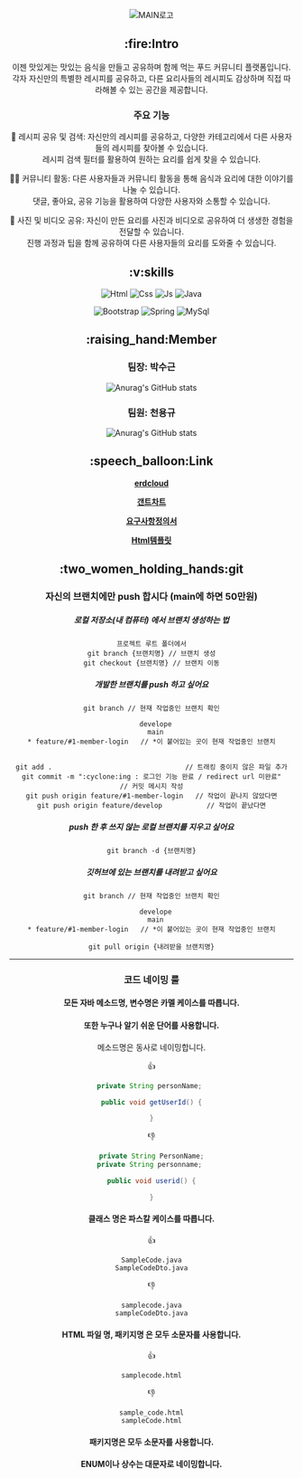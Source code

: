 <div align="center">



![MAIN로고](https://github.com/foxgeun/recipe/assets/121280503/d1c203f1-7002-420a-95aa-81a5971403b8)






  <h2>:fire:Intro</h2>

  <p>이젠 맛있게는 맛있는 음식을 만들고 공유하며 함께 먹는 푸드 커뮤니티 플랫폼입니다.<br> 각자 자신만의 특별한 레시피를 공유하고, 다른 요리사들의 레시피도 감상하며 직접 따라해볼 수 있는 공간을 제공합니다.

### 주요 기능


🍳 레시피 공유 및 검색: 자신만의 레시피를 공유하고, 다양한 카테고리에서 다른 사용자들의 레시피를 찾아볼 수 있습니다. <br>레시피 검색 필터를 활용하여 원하는 요리를 쉽게 찾을 수 있습니다.

👩‍🍳 커뮤니티 활동: 다른 사용자들과 커뮤니티 활동을 통해 음식과 요리에 대한 이야기를 나눌 수 있습니다.<br> 댓글, 좋아요, 공유 기능을 활용하여 다양한 사용자와 소통할 수 있습니다.

📸 사진 및 비디오 공유: 자신이 만든 요리를 사진과 비디오로 공유하여 더 생생한 경험을 전달할 수 있습니다.<br> 진행 과정과 팁을 함께 공유하여 다른 사용자들의 요리를 도와줄 수 있습니다.</p>

  
  <h2>:v:skills</h2>

  
![Html](https://img.shields.io/badge/HTML-239120?style=for-the-badge&logo=html5&logoColor=white)
![Css](https://img.shields.io/badge/CSS-239120?&style=for-the-badge&logo=css3&logoColor=white)
![Js](https://img.shields.io/badge/JavaScript-F7DF1E?style=for-the-badge&logo=JavaScript&logoColor=white)
![Java](https://img.shields.io/badge/Java-ED8B00?style=for-the-badge&logo=openjdk&logoColor=white)


![Bootstrap](https://img.shields.io/badge/Bootstrap-563D7C?style=for-the-badge&logo=bootstrap&logoColor=white)
![Spring](https://img.shields.io/badge/Spring-6DB33F?style=for-the-badge&logo=spring&logoColor=white)
![MySql](https://img.shields.io/badge/MySQL-00000F?style=for-the-badge&logo=mysql&logoColor=white)



  <h2>:raising_hand:Member</h2>

### 팀장: 박수근
![Anurag's GitHub stats](https://github-readme-stats.vercel.app/api?username=foxgeun&show_icons=true&theme=radical)
### 팀원: 천용규
![Anurag's GitHub stats](https://github-readme-stats.vercel.app/api?username=alive1020&show_icons=true&theme=radical)



  <h2>:speech_balloon:Link</h2>

[**erdcloud**](https://www.erdcloud.com/d/QrJuwy2sJ9iWFPZNp)


[**갠트차트**](https://docs.google.com/spreadsheets/d/1rIzyAJdTPRRoDCJ99mbGD8wRouTvkVtLu_TsCAotIAM/edit#gid=1115838130)



[**요구사항정의서**](https://docs.google.com/spreadsheets/d/1yVZskRGVN5y52etl3DYE6SMND_y7NWA3oJBQd_XhPIM/edit#gid=0
)


[**Html템플릿**](https://themewagon.com/themes/free-bootstrap-4-html5-food-blog-website-template-yummy/
)


  <h2>:two_women_holding_hands:git</h2>

### 자신의 브랜치에만 push 합시다 (main에 하면 50만원)


##### 로컬 저장소(내 컴퓨터) 에서 브랜치 생성하는 법
```git
프로젝트 루트 폴더에서
git branch {브랜치명} // 브랜치 생성
git checkout {브랜치명} // 브랜치 이동
```
##### 개발한 브랜치를 push 하고 싶어요
```git
git branch // 현재 작업중인 브랜치 확인

  develope
  main
* feature/#1-member-login   // *이 붙어있는 곳이 현재 작업중인 브랜치


git add .                                 // 트래킹 중이지 않은 파일 추가
git commit -m ":cyclone:ing : 로그인 기능 완료 / redirect url 미완료"       // 커밋 메시지 작성
git push origin feature/#1-member-login   // 작업이 끝나지 않았다면
git push origin feature/develop           // 작업이 끝났다면
```
##### push 한 후 쓰지 않는 로컬 브랜치를 지우고 싶어요
```git
git branch -d {브랜치명}
```
##### 깃허브에 있는 브랜치를 내려받고 싶어요
```git
git branch // 현재 작업중인 브랜치 확인

  develope
  main
* feature/#1-member-login   // *이 붙어있는 곳이 현재 작업중인 브랜치

git pull origin {내려받을 브랜치명}
```
<hr>



### 코드 네이밍 룰

#### 모든 자바 메소드명, 변수명은 카멜 케이스를 따릅니다. 

#### 또한 누구나 알기 쉬운 단어를 사용합니다.

메소드명은 동사로 네이밍합니다.

:+1:
```java
private String personName; 

public void getUserId() {

}
```

:-1:
```java
private String PersonName;
private String personname; 

public void userid() {

}
```

#### 클래스 명은 파스칼 케이스를 따릅니다.

:+1:
```text
SampleCode.java
SampleCodeDto.java
```

:-1:
```text
samplecode.java
sampleCodeDto.java
```

#### HTML 파일 명, 패키지명 은 모두 소문자를 사용합니다.

:+1:
```text
samplecode.html
```

:-1:
```text
sample_code.html
sampleCode.html
```
#### 패키지명은 모두 소문자를 사용합니다.
#### ENUM이나 상수는 대문자로 네이밍합니다.


</div>




